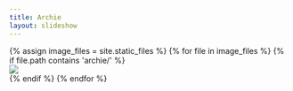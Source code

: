 ```yaml
---
title: Archie
layout: slideshow
---
```


<div class="slideshow-container">
{% assign image_files = site.static_files %}
{% for file in image_files %}
{% if file.path contains 'archie/' %}
    <div class="mySlides fade">
        <img src="{{ file.path }}">
    </div>
{% endif %}
{% endfor %}
</div>